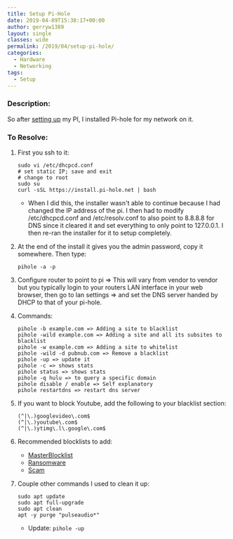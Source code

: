 ```yaml
---
title: Setup Pi-Hole
date: 2019-04-09T15:38:17+00:00
author: gerryw1389
layout: single
classes: wide
permalink: /2019/04/setup-pi-hole/
categories:
  - Hardware
  - Networking
tags:
  - Setup
---
```

<!--more-->

### Description:

So after [setting up](https://automationadmin.com/2017/08/setting-up-raspberry-pi-3/) my PI, I installed Pi-hole for my network on it.

### To Resolve:

1. First you ssh to it:

   ```shell
   sudo vi /etc/dhcpcd.conf
   # set static IP; save and exit
   # change to root
   sudo su
   curl -sSL https://install.pi-hole.net | bash
   ```

   - When I did this, the installer wasn't able to continue because I had changed the IP address of the pi. I then had to modify /etc/dhcpcd.conf and /etc/resolv.conf to also point to 8.8.8.8 for DNS since it cleared it and set everything to only point to 127.0.0.1. I then re-ran the installer for it to setup completely.

2. At the end of the install it gives you the admin password, copy it somewhere. Then type:

   ```shell
   pihole -a -p
   ```

3. Configure router to point to pi => This will vary from vendor to vendor but you typically login to your routers LAN interface in your web browser, then go to lan settings => and set the DNS server handed by DHCP to that of your pi-hole.

4. Commands:

   ```escape
   pihole -b example.com => Adding a site to blacklist  
   pihole -wild example.com => Adding a site and all its subsites to blacklist  
   pihole -w example.com => Adding a site to whitelist  
   pihole -wild -d pubnub.com => Remove a blacklist  
   pihole -up => update it  
   pihole -c => shows stats  
   pihole status => shows stats  
   pihole -q hulu => to query a specific domain  
   pihole disable / enable => Self explanatory  
   pihole restartdns => restart dns server
   ```

5. If you want to block Youtube, add the following to your blacklist section:

   ```escape
   (^|\.)googlevideo\.com$
   (^|\.)youtube\.com$
   (^|\.)ytimg\.l\.google\.com$
   ```

6. Recommended blocklists to add:
   - [MasterBlocklist](https://dbl.oisd.nl/) 
   - [Ransomware](https://tspprs.com/dl/ransomware)  
   - [Scam](https://tspprs.com/dl/scam)  
 

7. Couple other commands I used to clean it up:

   ```shell
   sudo apt update
   sudo apt full-upgrade
   sudo apt clean
   apt -y purge "pulseaudio*"
   ```

   - Update: `pihole -up`

